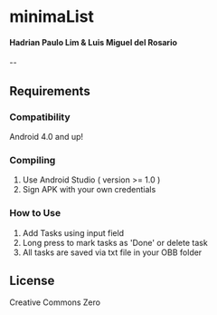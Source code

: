 # minimaList

#### Hadrian Paulo Lim & Luis Miguel del Rosario

--
## Requirements
### Compatibility
Android 4.0 and up!
### Compiling
1) Use Android Studio ( version >= 1.0 )
2) Sign APK with your own credentials

### How to Use
1. Add Tasks using input field
2. Long press to mark tasks as 'Done' or delete task
3. All tasks are saved via txt file in your OBB folder

## License
Creative Commons Zero